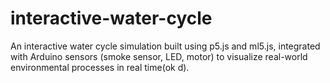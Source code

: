 # interactive-water-cycle
An interactive water cycle simulation built using p5.js and ml5.js, integrated with Arduino sensors (smoke sensor, LED, motor) to visualize real-world environmental processes in real time(ok d).
